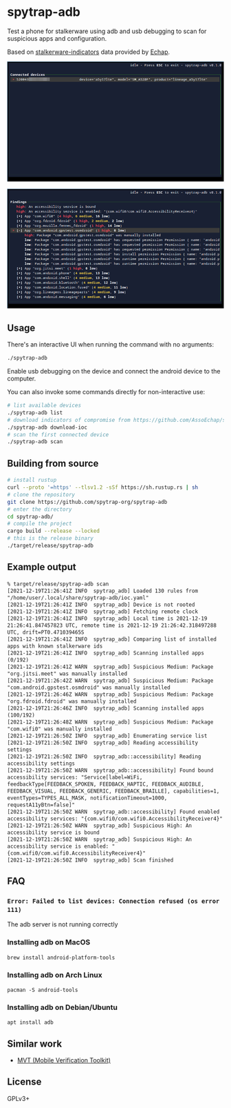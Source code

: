 # spytrap-adb

Test a phone for stalkerware using adb and usb debugging to scan for suspicious
apps and configuration.

Based on [stalkerware-indicators] data provided by [Echap].

[stalkerware-indicators]: https://github.com/AssoEchap/stalkerware-indicators
[Echap]: https://github.com/AssoEchap

[![](.github/screenshot-device-list.png)](.github/screenshot-device-list.png)

[![](.github/screenshot-findings-list.png)](.github/screenshot-findings-list.png)

## Usage

There's an interactive UI when running the command with no arguments:

```sh
./spytrap-adb
```

Enable usb debugging on the device and connect the android device to the computer.

You can also invoke some commands directly for non-interactive use:

```sh
# list available devices
./spytrap-adb list
# download indicators of compromise from https://github.com/AssoEchap/stalkerware-indicators
./spytrap-adb download-ioc
# scan the first connected device
./spytrap-adb scan
```

## Building from source

```sh
# install rustup
curl --proto '=https' --tlsv1.2 -sSf https://sh.rustup.rs | sh
# clone the repository
git clone https://github.com/spytrap-org/spytrap-adb
# enter the directory
cd spytrap-adb/
# compile the project
cargo build --release --locked
# this is the release binary
./target/release/spytrap-adb
```

## Example output

```
% target/release/spytrap-adb scan
[2021-12-19T21:26:41Z INFO  spytrap_adb] Loaded 130 rules from "/home/user/.local/share/spytrap-adb/ioc.yaml"
[2021-12-19T21:26:41Z INFO  spytrap_adb] Device is not rooted
[2021-12-19T21:26:41Z INFO  spytrap_adb] Fetching remote clock
[2021-12-19T21:26:41Z INFO  spytrap_adb] Local time is 2021-12-19 21:26:41.847457823 UTC, remote time is 2021-12-19 21:26:42.318497288 UTC, drift=PT0.471039465S
[2021-12-19T21:26:41Z INFO  spytrap_adb] Comparing list of installed apps with known stalkerware ids
[2021-12-19T21:26:41Z INFO  spytrap_adb] Scanning installed apps (0/192)
[2021-12-19T21:26:41Z WARN  spytrap_adb] Suspicious Medium: Package "org.jitsi.meet" was manually installed
[2021-12-19T21:26:42Z WARN  spytrap_adb] Suspicious Medium: Package "com.android.gpstest.osmdroid" was manually installed
[2021-12-19T21:26:46Z WARN  spytrap_adb] Suspicious Medium: Package "org.fdroid.fdroid" was manually installed
[2021-12-19T21:26:46Z INFO  spytrap_adb] Scanning installed apps (100/192)
[2021-12-19T21:26:48Z WARN  spytrap_adb] Suspicious Medium: Package "com.wifi0" was manually installed
[2021-12-19T21:26:50Z INFO  spytrap_adb] Enumerating service list
[2021-12-19T21:26:50Z INFO  spytrap_adb] Reading accessibility settings
[2021-12-19T21:26:50Z INFO  spytrap_adb::accessibility] Reading accessibility settings
[2021-12-19T21:26:50Z WARN  spytrap_adb::accessibility] Found bound accessibility services: "Service[label=WiFi, feedbackType[FEEDBACK_SPOKEN, FEEDBACK_HAPTIC, FEEDBACK_AUDIBLE, FEEDBACK_VISUAL, FEEDBACK_GENERIC, FEEDBACK_BRAILLE], capabilities=1, eventTypes=TYPES_ALL_MASK, notificationTimeout=1000, requestA11yBtn=false]"
[2021-12-19T21:26:50Z WARN  spytrap_adb::accessibility] Found enabled accessibility services: "{com.wifi0/com.wifi0.AccessibilityReceiver4}"
[2021-12-19T21:26:50Z WARN  spytrap_adb] Suspicious High: An accessibility service is bound
[2021-12-19T21:26:50Z WARN  spytrap_adb] Suspicious High: An accessibility service is enabled: "{com.wifi0/com.wifi0.AccessibilityReceiver4}"
[2021-12-19T21:26:50Z INFO  spytrap_adb] Scan finished
```

## FAQ

### `Error: Failed to list devices: Connection refused (os error 111)`

The adb server is not running correctly

### Installing adb on MacOS

    brew install android-platform-tools

### Installing adb on Arch Linux

    pacman -S android-tools

### Installing adb on Debian/Ubuntu

    apt install adb

## Similar work

- [MVT (Mobile Verification Toolkit)](https://github.com/mvt-project/mvt)

## License

GPLv3+
